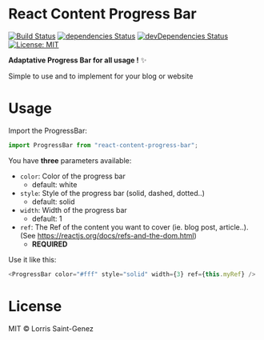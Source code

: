 # React Content Progress Bar

[![Build Status](https://travis-ci.org/LorrisSaintGenez/react-content-progress-bar.svg?branch=master)](https://travis-ci.org/LorrisSaintGenez/react-content-progress-bar) [![dependencies Status](https://david-dm.org/LorrisSaintGenez/react-content-progress-bar/status.svg)](https://david-dm.org/LorrisSaintGenez/react-content-progress-bar) [![devDependencies Status](https://david-dm.org/LorrisSaintGenez/react-content-progress-bar/dev-status.svg)](https://david-dm.org/LorrisSaintGenez/react-content-progress-bar?type=dev) [![License: MIT](https://img.shields.io/badge/License-MIT-blue.svg)](https://opensource.org/licenses/MIT)

**Adaptative Progress Bar for all usage !** ✨

Simple to use and to implement for your blog or website

# Usage

Import the ProgressBar:

```javascript
import ProgressBar from "react-content-progress-bar";
```

You have **three** parameters available:

- `color`: Color of the progress bar
  - default: white
- `style`: Style of the progress bar (solid, dashed, dotted..)
  - default: solid
- `width`: Width of the progress bar
  - default: 1
- `ref`: The Ref of the content you want to cover (ie. blog post, article..). (See https://reactjs.org/docs/refs-and-the-dom.html)
  - **REQUIRED**

Use it like this:

```javascript
<ProgressBar color="#fff" style="solid" width={3} ref={this.myRef} />
```

# License

MIT © Lorris Saint-Genez
